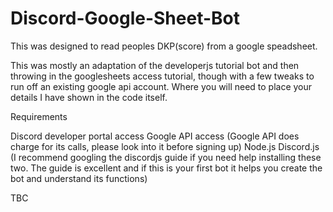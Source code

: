 # Discord-Google-Sheet-Bot
This was designed to read peoples DKP(score) from a google speadsheet.

This was mostly an adaptation of the developerjs tutorial bot and then throwing in the googlesheets access tutorial, though with a few tweaks to run off an existing google api account. Where you will need to place your details I have shown in the code itself. 

Requirements

Discord developer portal access
Google API access (Google API does charge for its calls, please look into it before signing up)
Node.js 
Discord.js 
(I recommend googling the discordjs guide if you need help installing these two. The guide is excellent and if this is your first bot it helps you create the bot and understand its functions)

TBC
